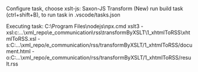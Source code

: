 Configure task, choose xslt-js: Saxon-JS Transform (New) 
run build task (ctrl+shift+B), to run task in .vscode/tasks.json 


Executing task: C:\Program Files\nodejs\npx.cmd xslt3 
-xsl:c:\...\xml_repo\e_communication\rss\transformByXSLT\1_xhtmlToRSS\xhtmlToRSS.xsl 
-s:C:\...\xml_repo/e_communication/rss/transformByXSLT/1_xhtmlToRSS/document.html 
-o:C:\...\xml_repo/e_communication/rss/transformByXSLT/1_xhtmlToRSS/result.rss